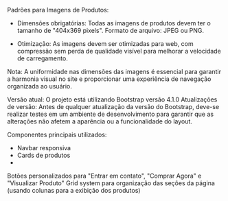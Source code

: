 Padrões para Imagens de Produtos:

- Dimensões obrigatórias: Todas as imagens de produtos devem ter o tamanho de "404x369 pixels".
Formato de arquivo: JPEG ou PNG.

- Otimização: As imagens devem ser otimizadas para web, com compressão sem perda de qualidade visível para melhorar a velocidade de carregamento.

Nota: A uniformidade nas dimensões das imagens é essencial para garantir a harmonia visual no site e proporcionar uma experiência
de navegação organizada ao usuário.

Versão atual: O projeto está utilizando Bootstrap versão 4.1.0
Atualizações de versão: Antes de qualquer atualização da versão do Bootstrap,
deve-se realizar testes em um ambiente de desenvolvimento para garantir que as alterações não afetem a aparência ou a funcionalidade do layout.

Componentes principais utilizados:
- Navbar responsiva
- Cards de produtos
- 
Botões personalizados para "Entrar em contato", "Comprar Agora" e "Visualizar Produto"
Grid system para organização das seções da página (usando colunas para a exibição dos produtos)

